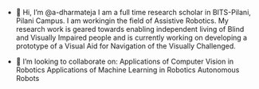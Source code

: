 - 👋 Hi, I’m @a-dharmateja
I am a full time research scholar in BITS-Pilani, Pilani Campus. I am workingin the field of Assistive Robotics. 
My research work is geared towards enabling independent living of Blind and Visually Impaired people and is currently working on developing a prototype of a Visual Aid for Navigation of the Visually Challenged.

- 💞️ I’m looking to collaborate on:
Applications of Computer Vision in Robotics
Applications of Machine Learning in Robotics
Autonomous Robots


<!---
a-dharmateja/a-dharmateja is a ✨ special ✨ repository because its `README.md` (this file) appears on your GitHub profile.
You can click the Preview link to take a look at your changes.
--->
